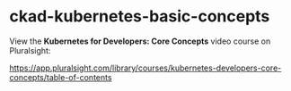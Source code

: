 # ckad-kubernetes-basic-concepts

View the **Kubernetes for Developers: Core Concepts** video course on Pluralsight:

https://app.pluralsight.com/library/courses/kubernetes-developers-core-concepts/table-of-contents